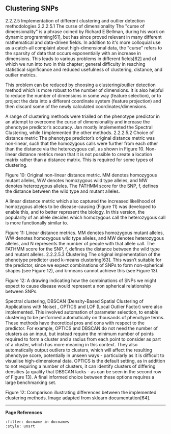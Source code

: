 ## Clustering SNPs

2.2.2.5 Implementation of different clustering and outlier detection methodologies
2.2.2.5.1 The curse of dimensionality
The "curse of dimensionality" is a phrase coined by Richard E Bellman, during his work on dynamic programming[61], but has since proved relevant in many different mathematical and data-driven fields. In addition to it's more colloquial use as a catch-all complaint about high-dimensional data, the "curse" refers to the sparsity of data that occurs exponentially with an increase in dimensions. This leads to various problems in different fields[62] and of which we run into two in this chapter; general difficulty in reaching statistical significance and reduced usefulness of clustering, distance, and outlier metrics.

This problem can be reduced by choosing a clustering/outlier detection method which is more robust to the number of dimensions. It is also helpful to reduce the number of dimensions in some way (feature selection), or to project the data into a different coordinate system (feature projection) and then discard some of the newly calculated coordinates/dimensions.

A range of clustering methods were trialled on the phenotype predictor in an attempt to overcome the curse of dimensionality and increase the phenotype predictor’s accuracy. Jan mostly implemented the Spectral Clustering, while I implemented the other methods.
2.2.2.5.2 Choice of distance metric
The phenotype predictor’s original distance metric was non-linear, such that the homozygous calls were further from each other than the distance via the heterozygous call, as shown in Figure 10. Non-linear distance metrics mean that it is not possible to create a location matrix rather than a distance matrix. This is required for some types of clustering. 

Figure 10: Original non-linear distance metric. MM denotes homozygous mutant alleles, WW denotes homozygous wild type alleles, and MW denotes heterozygous alleles. The FATHMM score for the SNP, f, defines the distance between the wild type and mutant alleles.

A linear distance metric which also captured the increased likelihood of homozygous alleles to be disease-causing (Figure 11) was developed to enable this, and to better represent the biology. In this version, the popularity of an allele decides which homozygous call the heterozygous call is more functionally similar to. 




Figure 11: Linear distance metrics. MM denotes homozygous mutant alleles, WW denotes homozygous wild type alleles, and MW denotes heterozygous alleles, and N represents the number of people with that allele call. The FATHMM score for the SNP, f, defines the distance between the wild type and mutant alleles. 
2.2.2.5.3 Clustering
The original implementation of the phenotype predictor used k-means clustering[63]. This wasn’t suitable for the predictor, since we expect combinations of SNPs to form non-spherical shapes (see Figure 12), and k-means cannot achieve this (see Figure 13).

Figure 12:  A drawing indicating how the combinations of SNPs we might expect to cause disease would represent a non spherical relationship between SNPs. 

Spectral clustering, DBSCAN (Density-Based Spatial Clustering of Applications with Noise) , OPTICS and LOF (Local Outlier Factor) were also implemented. This involved automation of parameter selection, to enable clustering to be performed automatically on thousands of phenotype terms. These methods have theoretical pros and cons with respect to the predictor. For example, OPTICS and DBSCAN do not need the number of clusters as an input, but instead require the minimum number of points required to form a cluster and a radius from each point to consider as part of a cluster, which has more meaning in this context. They also automatically output outliers to clusters, which will affect the resulting phenotype score, potentially in unseen ways - particularly as it is difficult to visualise high-dimensional data. OPTICS is the default setting, as in addition to not requiring a number of clusters, it can identify clusters of differing densities (a quality that DBSCAN lacks - as can be seen in the second row of Figure 13). A final informed choice between these options requires a large benchmarking set.

Figure 12: Comparison illustrating differences between the implemented clustering methods. Image adapted from sklearn documentation[64].

---
**Page References**

```{bibliography} /_bibliography/references.bib
:filter: docname in docnames
:style: unsrt
```